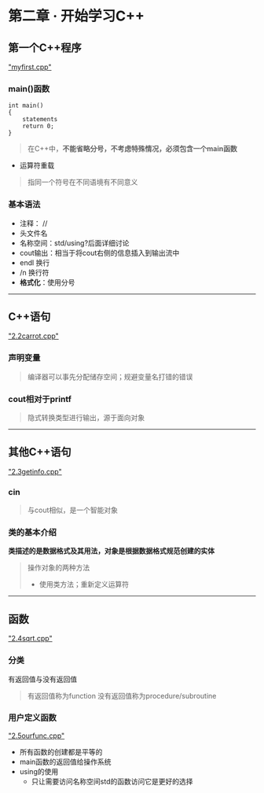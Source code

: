 # 第二章 · 开始学习C++
## 第一个C++程序
["myfirst.cpp"](../../code/bookcode/C++primerplus/myfirst.cpp)
### main()函数
```
int main()
{
    statements
    return 0;
}
```
> 在C++中，**不能省略分号，不考虑特殊情况，必须包含一个main函数**
- 运算符重载
> 指同一个符号在不同语境有不同意义
### 基本语法
- 注释： //
- 头文件名
- 名称空间：std/using?后面详细讨论
- cout输出：相当于将cout右侧的信息插入到输出流中
- endl 换行
- /n 换行符
- **格式化**：使用分号
---
## C++语句

["2.2carrot.cpp"](../../code/bookcode/C++primerplus/2.2carrot.cpp)

### 声明变量
> 编译器可以事先分配储存空间；规避变量名打错的错误
### cout相对于printf
> 隐式转换类型进行输出，源于面向对象

---

## 其他C++语句

["2.3getinfo.cpp"](../../code/bookcode/C++primerplus/2.3getinfo.cpp)

### cin
> 与cout相似，是一个智能对象
### 类的基本介绍
**类描述的是数据格式及其用法，对象是根据数据格式规范创建的实体**
> 操作对象的两种方法
> - 使用类方法；重新定义运算符

---

## 函数

["2.4sqrt.cpp"](../../code/bookcode/C++primerplus/2.4sqrt.cpp)

### 分类
有返回值与没有返回值
> 有返回值称为function
> 没有返回值称为procedure/subroutine

### 用户定义函数

["2.5ourfunc.cpp"](../../code/bookcode/C++primerplus/2.5ourfunc.cpp)



- 所有函数的创建都是平等的
- main函数的返回值给操作系统
- using的使用
    - 只让需要访问名称空间std的函数访问它是更好的选择
